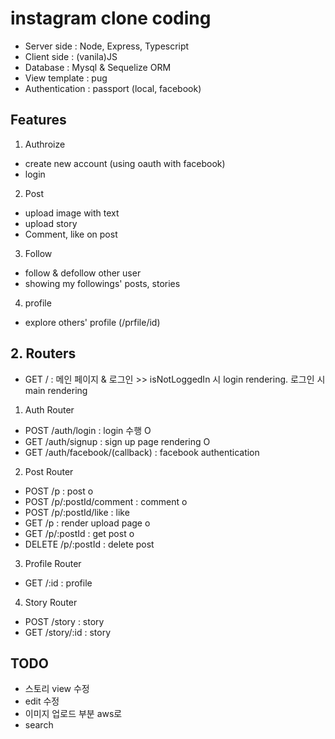 # instagram clone coding
 - Server side : Node, Express, Typescript
 - Client side : (vanila)JS
 - Database : Mysql & Sequelize ORM
 - View template : pug
 - Authentication : passport (local, facebook)

## Features
 1. Authroize
  - create new account (using oauth with facebook)
  - login
 2. Post
  - upload image with text
  - upload story
  - Comment, like on post
 3. Follow
  - follow & defollow other user
  - showing my followings' posts, stories
 4. profile
  - explore others' profile (/prfile/id)


## 2. Routers
 - GET / : 메인 페이지 & 로그인 >> isNotLoggedIn 시 login rendering. 로그인 시 main rendering

 1. Auth Router
  - POST /auth/login : login 수행 O
  - GET /auth/signup : sign up page rendering O
  - GET /auth/facebook/(callback) : facebook authentication
 2. Post Router
  - POST /p : post o
  - POST /p/:postId/comment : comment o
  - POST /p/:postId/like : like 
  - GET /p : render upload page o
  - GET /p/:postId : get post o
  - DELETE /p/:postId : delete post

 3. Profile Router
  - GET /:id : profile

 4. Story Router
  - POST /story : story
  - GET /story/:id : story 

 ## TODO
 - 스토리 view 수정
 - edit 수정
 - 이미지 업로드 부분 aws로
 - search
